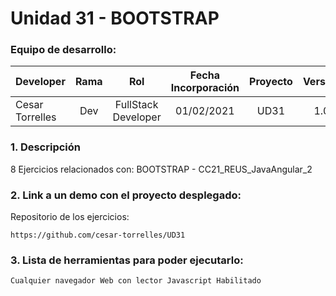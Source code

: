 # Unidad 31 -  BOOTSTRAP

### Equipo de desarrollo:

| Developer | Rama | Rol | Fecha Incorporación | Proyecto | Versión |
| --- | :---:  | :---:  | :---:  | :---: | :---:  |
| Cesar Torrelles | Dev  | FullStack Developer | 01/02/2021 | UD31  | 1.0  | 


### 1. Descripción

 8 Ejercicios  relacionados con:
BOOTSTRAP - CC21_REUS_JavaAngular_2

###  2. Link a un demo con el proyecto desplegado:

Repositorio de los ejercicios:
```
https://github.com/cesar-torrelles/UD31
```
###   3. Lista de herramientas para poder ejecutarlo:
```
Cualquier navegador Web con lector Javascript Habilitado
```

